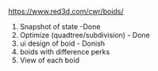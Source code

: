 https://www.red3d.com/cwr/boids/


1. Snapshot of state -Done
2. Optimize (quadtree/subdivision) - Done
3. ui design of boid - Donish
4. boids with difference perks
5. View of each boid
